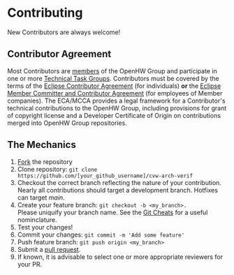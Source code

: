 # Contributing
New Contributors are always welcome!

## Contributor Agreement
Most Contributors are [members](https://www.openhwgroup.org/membership/) of the
OpenHW Group and participate in one or more [Technical Task Groups](https://www.openhwgroup.org/working-groups/).
Contributors must be covered by the terms of the [Eclipse Contributor Agreement](https://www.eclipse.org/legal/ECA.php)
(for individuals) **or** the [Eclipse Member Committer and Contributor Agreement](https://www.eclipse.org/legal/committer_process/EclipseMemberCommitterAgreement.pdf)
(for employees of Member companies). The ECA/MCCA provides a legal
framework for a Contributor's technical contributions to the OpenHW Group,
including provisions for grant of copyright license and a Developer
Certificate of Origin on contributions merged into OpenHW Group repositories.

## The Mechanics
1. [Fork](https://help.github.com/articles/fork-a-repo/) the repository
2. Clone repository: `git clone https://github.com/[your_github_username]/cvw-arch-verif`
3. Checkout the correct branch reflecting the nature of your contribution.  Nearly all contributions should target a development branch.  Hotfixes can target _main_.
4. Create your feature branch: `git checkout -b <my_branch>.`<br> Please uniquify your branch name.  See the [Git Cheats](https://github.com/openhwgroup/core-v-verif/blob/master/GitCheats.md) for a useful nominclature.
5. Test your changes!
6. Commit your changes: `git commit -m 'Add some feature'`
7. Push feature branch: `git push origin <my_branch>`
8. Submit a [pull request](https://help.github.com/en/github/collaborating-with-issues-and-pull-requests/creating-a-pull-request-from-a-fork).
9. If known, it is advisable to select one or more appropriate reviewers for your PR.
